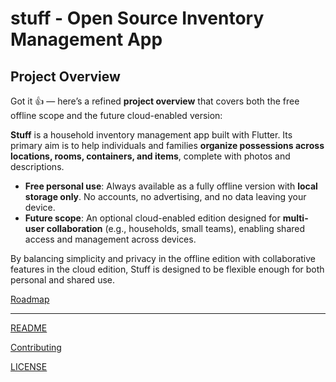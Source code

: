 # stuff - Open Source Inventory Management App

## Project Overview

Got it 👍 — here’s a refined **project overview** that covers both the free offline scope and the future cloud-enabled version:

**Stuff** is a household inventory management app built with Flutter.
Its primary aim is to help individuals and families **organize possessions across locations, rooms, containers, and items**, complete with photos and descriptions.

* **Free personal use**: Always available as a fully offline version with **local storage only**. No accounts, no advertising, and no data leaving your device.
* **Future scope**: An optional cloud-enabled edition designed for **multi-user collaboration** (e.g., households, small teams), enabling shared access and management across devices.

By balancing simplicity and privacy in the offline edition with collaborative features in the cloud edition, Stuff is designed to be flexible enough for both personal and shared use.

[Roadmap](roadmap.md)

---

[README](https://github.com/Zerantal/stuff-flutter/blob/main/README.md)

[Contributing](https://github.com/Zerantal/stuff-flutter/blob/main/CONTRIBUTING.md)

[LICENSE](https://github.com/Zerantal/stuff-flutter/blob/main/LICENSE)



